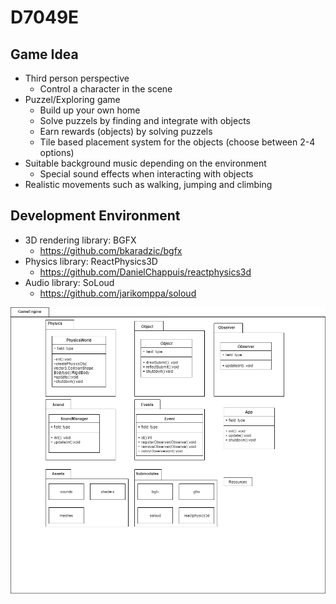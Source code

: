 # D7049E
## Game Idea
- Third person perspective 
  - Control a character in the scene
- Puzzel/Exploring game
  - Build up your own home
  - Solve puzzels by finding and integrate with objects
  - Earn rewards (objects) by solving puzzels
  - Tile based placement system for the objects (choose between 2-4 options)
- Suitable background music depending on the environment
  - Special sound effects when interacting with objects
- Realistic movements such as walking, jumping and climbing 

## Development Environment
- 3D rendering library: BGFX
  - https://github.com/bkaradzic/bgfx
- Physics library: ReactPhysics3D
  - https://github.com/DanielChappuis/reactphysics3d
- Audio library: SoLoud
  - https://github.com/jarikomppa/soloud
  
![Overview](Overview.png)